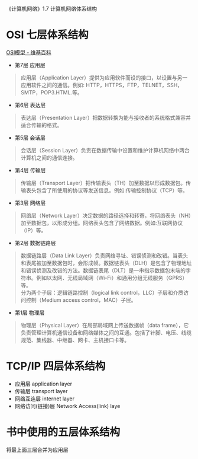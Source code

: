 《计算机网络》1.7 计算机网络体系结构

# OSI 七层体系结构
[OSI模型 - 维基百科](https://zh.wikipedia.org/wiki/OSI%E6%A8%A1%E5%9E%8B)

* 第7层 应用层
> 应用层（Application Layer）提供为应用软件而设的接口，以设置与另一应用软件之间的通信。例如: HTTP，HTTPS，FTP，TELNET，SSH，SMTP，POP3.HTML.等。
* 第6层 表达层
> 表达层（Presentation Layer）把数据转换为能与接收者的系统格式兼容并适合传输的格式。
* 第5层 会话层
> 会话层（Session Layer）负责在数据传输中设置和维护计算机网络中两台计算机之间的通信连接。
* 第4层 传输层
> 传输层（Transport Layer）把传输表头（TH）加至数据以形成数据包。传输表头包含了所使用的协议等发送信息。例如:传输控制协议（TCP）等。
* 第3层 网络层
> 网络层（Network Layer）决定数据的路径选择和转寄，将网络表头（NH）加至数据包，以形成分组。网络表头包含了网络数据。例如:互联网协议（IP）等。
* 第2层 数据链路层
> 数据链路层（Data Link Layer）负责网络寻址、错误侦测和改错。当表头和表尾被加至数据包时，会形成帧。数据链表头（DLH）是包含了物理地址和错误侦测及改错的方法。数据链表尾（DLT）是一串指示数据包末端的字符串。例如以太网、无线局域网（Wi-Fi）和通用分组无线服务（GPRS）等。  
分为两个子层：逻辑链路控制（logical link control，LLC）子层和介质访问控制（Medium access control，MAC）子层。
* 第1层 物理层
> 物理层（Physical Layer）在局部局域网上传送数据帧（data frame），它负责管理计算机通信设备和网络媒体之间的互通。包括了针脚、电压、线缆规范、集线器、中继器、网卡、主机接口卡等。

# TCP/IP 四层体系结构
* 应用层 application layer
* 传输层 transport layer
* 网络互连层 internet layer
* 网络访问(链接)层 Network Access(link) laye

# 书中使用的五层体系结构
将最上面三层合并为应用层